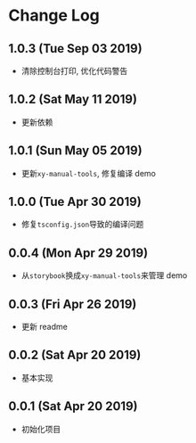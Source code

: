 # Change Log

## 1.0.3 (Tue Sep 03 2019)

-   清除控制台打印, 优化代码警告

## 1.0.2 (Sat May 11 2019)

-   更新依赖

## 1.0.1 (Sun May 05 2019)

-   更新`xy-manual-tools`, 修复编译 demo

## 1.0.0 (Tue Apr 30 2019)

-   修复`tsconfig.json`导致的编译问题

## 0.0.4 (Mon Apr 29 2019)

-   从`storybook`换成`xy-manual-tools`来管理 demo

## 0.0.3 (Fri Apr 26 2019)

-   更新 readme

## 0.0.2 (Sat Apr 20 2019)

-   基本实现

## 0.0.1 (Sat Apr 20 2019)

-   初始化项目
